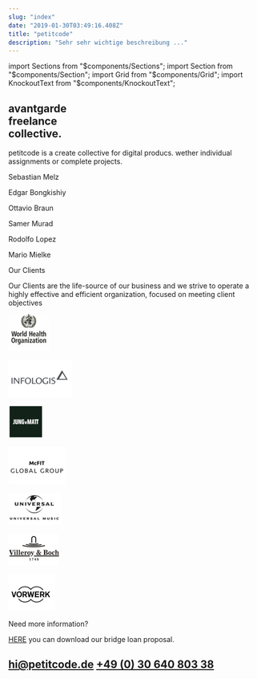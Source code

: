```yaml
---
slug: "index"
date: "2019-01-30T03:49:16.408Z"
title: "petitcode"
description: "Sehr sehr wichtige beschreibung ..."
---
```


import Sections from "$components/Sections";
import Section from "$components/Section";
import Grid from "$components/Grid";
import KnockoutText from "$components/KnockoutText";

<Sections>
<Section video>

# avantgarde <br/> freelance  <br/> collective.

</Section>
<Section>

<KnockoutText>petitcode is a create collective for digital producs. wether individual assignments or complete projects.</KnockoutText>

<Grid>

Sebastian Melz

Edgar Bongkishiy

Ottavio Braun

Samer Murad

Rodolfo Lopez

Mario Mielke

</Grid>

</Section>
<Section>

<KnockoutText>Our Clients</KnockoutText>

Our Clients are the life-source of our business and we strive to operate a highly effective and efficient organization, focused on meeting client objectives

<Grid>

![world-health-organization](./images/clients/world-health-organization.png)

![infologis](./images/clients/infologis.png)

![jung-von-matt](./images/clients/jung-von-matt.png)

![mcfit](./images/clients/mcfit.png)

![universal-music](./images/clients/universal-music.png)

![villeroy-boch](./images/clients/villeroy-boch.png)

![vorwerk](./images/clients/vorwerk.png)

</Grid>

</Section>
<Section>

<KnockoutText>Need more information?</KnockoutText>

[HERE]() you can download our bridge loan proposal.

## [hi@petitcode.de](mailto:hi@petitcode.de) [+49 (0) 30 640 803 38](tel:+493064080338)

</Section>
</Sections>
